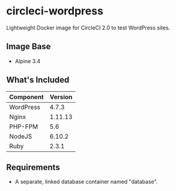 # circleci-wordpress
Lightweight Docker image for CircleCI 2.0 to test WordPress sites.

## Image Base
* Alpine 3.4

## What's Included
|Component|Version|
|---------|-------|
|WordPress|4.7.3  |
|Nginx    |1.11.13|
|PHP-FPM  |5.6    |
|NodeJS   |6.10.2 |
|Ruby     |2.3.1  |

## Requirements
* A separate, linked database container named "database".
